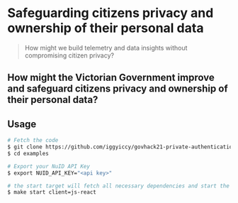 # Safeguarding citizens privacy and ownership of their personal data

> How might we build telemetry and data insights without compromising citizen privacy?

## How might the Victorian Government improve and safeguard citizens privacy and ownership of their personal data?

## Usage

```bash
# Fetch the code
$ git clone https://github.com/iggyiccy/govhack21-private-authentication.git
$ cd examples

# Export your NuID API Key
$ export NUID_API_KEY="<api key>"

# the start target will fetch all necessary dependencies and start the react app
$ make start client=js-react
```
